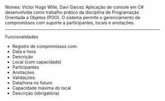 Nomes: Victor Hugo Wille, Davi Garcez
Aplicação de console em C# desenvolvida como trabalho prático da disciplina de Programação Orientada a Objetos (POO). O sistema permite o gerenciamento de compromissos com suporte a participantes, locais e anotações.

---

Funcionalidades

  - Registro de compromissos com:
  - Data e hora
  - Descrição
  - Local (com capacidade)
  - Participantes
  - Anotações
  - Validações:
  - Data/hora no futuro
  - Capacidade máxima do local
  - Descrição (obrigatória)
